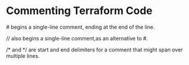# Commenting Terraform Code

\# begins a single-line comment, ending at the end of the line.

// also begins a single-line comment,as an alternative to #.

/* and */ are start and end delimiters for a comment that might span over
multiple lines.